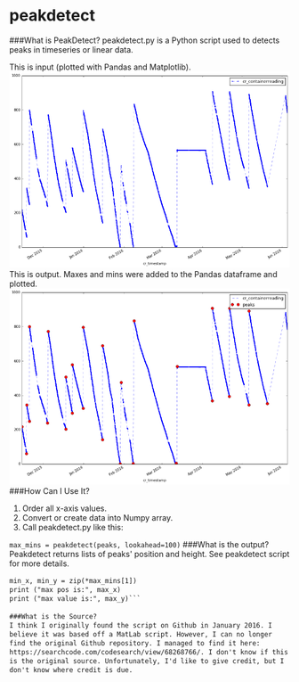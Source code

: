 # peakdetect
###What is PeakDetect?
peakdetect.py is a Python script used to detects peaks in timeseries or linear data.

This is input (plotted with Pandas and Matplotlib).  
![TimeSeries Peaks Not Identified](https://raw.githubusercontent.com/har1eyk/peakdetect/master/images/timeseries.graph.png)    
This is output. Maxes and mins were added to the Pandas dataframe and plotted.  
![TimeSeries Peaks Identified](https://raw.githubusercontent.com/har1eyk/peakdetect/master/images/timeseries.with.maxes.and.mins.png)  
###How Can I Use It?
1.  Order all x-axis values. 
2.  Convert or create data into Numpy array.
3.  Call peakdetect.py like this:

  ```max_mins = peakdetect(peaks, lookahead=100)```
###What is the output?
Peakdetect returns lists of peaks' position and height. See peakdetect script for more details.

```max_x, max_y = zip(*max_mins[0])
min_x, min_y = zip(*max_mins[1])
print ("max pos is:", max_x)
print ("max value is:", max_y)```

###What is the Source?
I think I originally found the script on Github in January 2016. I believe it was based off a MatLab script. However, I can no longer find the original Github repository. I managed to find it here: https://searchcode.com/codesearch/view/68268766/. I don't know if this is the original source. Unfortunately, I'd like to give credit, but I don't know where credit is due. 


